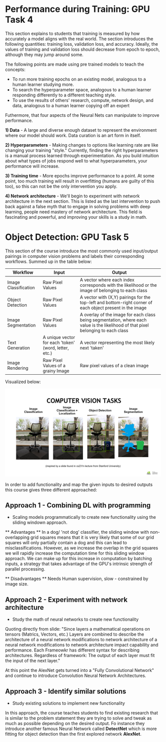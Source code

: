# Performance during Training: GPU Task 4

This section explains to students that training is measured by how accurately a model aligns with the real world.
The section introduces the following quantities: training loss, validation loss, and accuracy. Ideally, the values of training and validation loss should decrease from epoch to epoch, although they may jump around some. 

The following points are made using pre trained models to teach the concepts:
* To run more training epochs on an existing model, analogous to a human learner studying more.
* To search the hyperparameter space, analogous to a human learner responding differently to a different teaching style.
* To use the results of others' research, compute, network design, and data, analogous to a human learner copying off an expert

Futhermore, that four aspects of the Neural Nets can manipulate to improve performance. 

**1) Data** - A large and diverse enough dataset to represent the environment where our model should work. Data curation is an art form in itself.

**2) Hyperparameters** - Making changes to options like learning rate are like changing your training "style." Currently, finding the right hyperparameters is a manual process learned through experimentation. As you build intuition about what types of jobs respond well to what hyperparameters, your performance will increase.

**3) Training time** - More epochs improve performance to a point. At some point, too much training will result in overfitting (humans are guilty of this too), so this can not be the only intervention you apply.

**4) Network architecture** - We'll begin to experiment with network architecture in the next section. This is listed as the last intervention to push back against a false myth that to engage in solving problems with deep learning, people need mastery of network architecture. This field is fascinating and powerful, and improving your skills is a study in math.

# Object Detection: GPU Task 5

This section of the course introduce the most commonly used input/output pairings in computer vision problems and labels their corresponding workflows.
Summed up in the table below:

| Workflow             | Input                                                 | Output                                                                                                                             |
|----------------------|-------------------------------------------------------|------------------------------------------------------------------------------------------------------------------------------------|
| Image Classification | Raw Pixel Values                                      | A vector where each index corresponds with the likelihood or the image of belonging to each class                                  |
| Object Detection     | Raw Pixel Values                                      | A vector with (X,Y) pairings for the top-left and bottom-right corner of each object present in the image                          |
| Image Segmentation   | Raw Pixel Values                                      | A overlay of the image for each class being segmentation, where each value is the likelihood of that pixel belonging to each class |
| Text Generation      | A unique vector for each 'token' (word, letter, etc.) | A vector representing the most likely next 'taken'                                                                                 |
| Image Rendering      | Raw Pixel Values of a grainy Image                    | Raw pixel values of a clean image                                                                                                  |


Visualized below:

![](../images/computer_vision_tasks.PNG)


In order to add functionality and map the given inputs to desired outputs this course gives three different approached:

## Approach 1 - Combining DL with programming
* Scaling models programmatically to create new functionality using the sliding windown approach.

** Advantages **
In a dog/ 'not dog' classifier, the sliding window with non-overlapping grid squares means that it is very likely that some of our grid squares will only partially contain a dog and this can lead to misclassifications. However, as we increase the overlap in the grid squares we will rapidly increase the computation time for this sliding window approach. We can make up for this increase in computation by batching inputs, a strategy that takes advantage of the GPU's intrinsic strength of parallel processing.

** Disadvantages **
Needs Human supervision, slow - constrained by image size.

## Approach 2 - Experiment with network architecture
* Study the math of neural networks to create new functionality

Quoting directly from slide: "Since layers a mathematical operations on tensors (Matrics, Vectors, etc.) Layers are combined to describe the architecture of a neural network modifications to network architecture of a neural network modifications to network architecture impact capability and performance. Each Frameowkr has different syntax for describing architectures. Regardless of framework: The output of each layer must fit the input of the next layer."

At this point the AlexNet gets turned into a "Fully Convolutional Network" and continue to introduce Convolution Neural Network Architectures.

## Approach 3 - Identify similar solutions
* Study existing solutions to implement new functionality

In this approach, the course teaches students to find existing research that is similar to the problem statement they are trying to solve and tweak as much as possible depending on the desired output. Fo instance they introduce another famous Neural Network called **DetectNet** which is more fitting for object detection than the first explored network **AlexNet**. 





